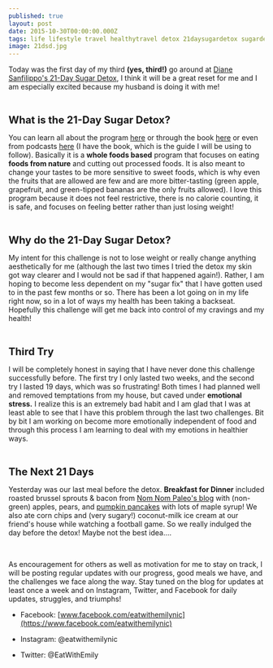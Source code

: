 ```yaml
---
published: true
layout: post
date: 2015-10-30T00:00:00.000Z
tags: life lifestyle travel healthytravel detox 21daysugardetox sugardetox nosugarnovember
image: 21dsd.jpg
---
```


Today was the first day of my third **(yes, third!)** go around at [Diane Sanfilippo's 21-Day Sugar Detox](http://balancedbites.com/21dsd), I think it will be a great reset for me and I am especially excited because my husband is doing it with me! 



<br>

<span style="font-size: 20px;">**What is the 21-Day Sugar Detox?**</span>

You can learn all about the program [here](www.21dsd.com) or through the book [here](http://www.amazon.com/21-Day-Sugar-Detox-Cravings-Naturally/dp/1936608111/ref=sr_1_1?ie=UTF8&qid=1446492202&sr=8-1&keywords=21+day+sugar+detox) or even from podcasts [here](http://balancedbites.com/podcast/) (I have the book, which is the guide I will be using to follow). Basically it is a **whole foods based** program that focuses on eating **foods from nature** and cutting out processed foods. It is also meant to change your tastes to be more sensitive to sweet foods, which is why even the fruits that are allowed are few and are more bitter-tasting (green apple, grapefruit, and green-tipped bananas are the only fruits allowed). I love this program because it does not feel restrictive, there is no calorie counting, it is safe, and focuses on feeling better rather than just losing weight!



<br>

<span style="font-size: 20px;">**Why do the 21-Day Sugar Detox?**</span>


My intent for this challenge is not to lose weight or really change anything aesthetically for me (although the last two times I tried the detox my skin got way clearer and I would not be sad if that happened again!). Rather, I am hoping to become less dependent on my "sugar fix" that I have gotten used to in the past few months or so. There has been a lot going on in my life right now, so in a lot of ways my health has been taking a backseat. Hopefully this challenge will get me back into control of my cravings and my health!

<br>

<span style="font-size: 20px;">**Third Try**</span>


I will be completely honest in saying that I have never done this challenge successfully before. The first try I only lasted two weeks, and the second try I lasted 19 days, which was so frustrating! Both times I had planned well and removed temptations from my house, but caved under **emotional stress.** I realize this is an extremely bad habit and I am glad that I was at least able to see that I have this problem through the last two challenges. Bit by bit I am working on become more emotionally independent of food and through this process I am learning to deal with my emotions in healthier ways.

<br>

<span style="font-size: 20px;">**The Next 21 Days**</span>


Yesterday was our last meal before the detox. **Breakfast for Dinner** included roasted brussel sprouts & bacon from [Nom Nom Paleo's blog](http://nomnompaleo.com/post/1670459416/roasted-brussels-sprouts-and-bacon) with (non-green) apples, pears, and [pumpkin pancakes](http://balancedbites.com/2012/10/easy-recipe-pumpkin-pancakes-from-practical-paleo.html) with lots of maple syrup! We also ate corn chips and (very sugary!) coconut-milk ice cream at our friend's house while watching a football game. So we really indulged the day before the detox! Maybe not the best idea.... 




<br>

As encouragement for others as well as motivation for me to stay on track, I will be posting regular updates with our progress, good meals we have, and the challenges we face along the way. Stay tuned on the blog for updates at least once a week and on Instagram, Twitter, and Facebook for daily updates, struggles, and triumphs! 

* Facebook: [www.facebook.com/eatwithemilynic](https://www.facebook.com/eatwithemilynic)

* Instagram: @eatwithemilynic

* Twitter: @EatWithEmily



